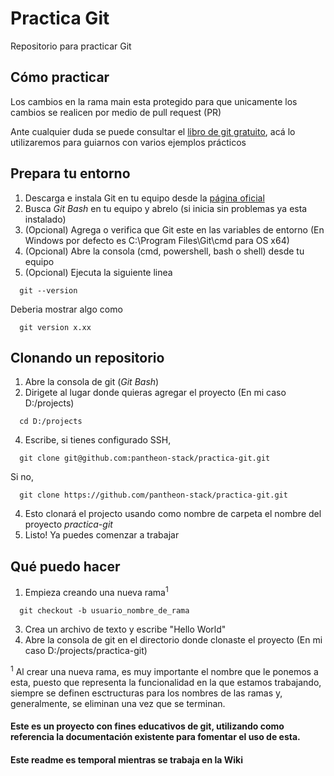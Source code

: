 # Practica Git
Repositorio para practicar Git

## Cómo practicar

Los cambios en la rama main esta protegido para que unicamente los cambios se realicen por medio de pull request (PR)

Ante cualquier duda se puede consultar el [libro de git gratuito](https://git-scm.com/book/), acá lo utilizaremos para guiarnos con varios ejemplos prácticos

## Prepara tu entorno

1. Descarga e instala Git en tu equipo desde la [página oficial](https://git-scm.com/download)
2. Busca *Git Bash* en tu equipo y abrelo (si inicia sin problemas ya esta instalado)
3. (Opcional) Agrega o verifica que Git este en las variables de entorno (En Windows por defecto es C:\Program Files\Git\cmd para OS x64)
4. (Opcional) Abre la consola (cmd, powershell, bash o shell) desde tu equipo
5. (Opcional) Ejecuta la siguiente linea
```
  git --version
```
Deberia mostrar algo como
```
  git version x.xx
```

## Clonando un repositorio

1. Abre la consola de git (*Git Bash*)
2. Dirigete al lugar donde quieras agregar el proyecto (En mi caso D:/projects)
```
  cd D:/projects
```
4. Escribe, si tienes configurado SSH,
```
  git clone git@github.com:pantheon-stack/practica-git.git
```
  Si no,
```
  git clone https://github.com/pantheon-stack/practica-git.git
```
4. Esto clonará el projecto usando como nombre de carpeta el nombre del proyecto *practica-git*
5. Listo! Ya puedes comenzar a trabajar


## Qué puedo hacer

1. Empieza creando una nueva rama<sup>1</sup>
```
  git checkout -b usuario_nombre_de_rama
```
3. Crea un archivo de texto y escribe "Hello World"
4. Abre la consola de git en el directorio donde clonaste el proyecto (En mi caso D:/projects/practica-git)

<sup>1</sup> Al crear una nueva rama, es muy importante el nombre que le ponemos a esta, puesto que representa la funcionalidad en la que estamos trabajando, siempre se definen esctructuras para los nombres de las ramas y, generalmente, se eliminan una vez que se terminan.

#### Este es un proyecto con fines educativos de git, utilizando como referencia la documentación existente para fomentar el uso de esta.
#### Este readme es temporal mientras se trabaja en la Wiki
